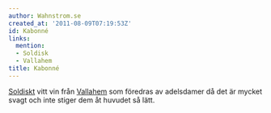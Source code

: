```yaml
---
author: Wahnstrom.se
created_at: '2011-08-09T07:19:53Z'
id: Kabonné
links:
  mention:
  - Soldisk
  - Vallahem
title: Kabonné
---
```


[Soldiskt] vitt vin från [Vallahem] som föredras av adelsdamer då det är mycket svagt och inte
stiger dem åt huvudet så lätt.

  [Soldiskt]: Soldisk
  [Vallahem]: Vallahem